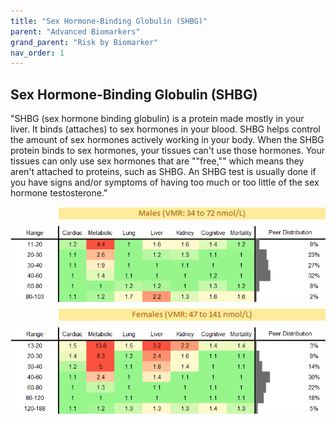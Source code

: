```yaml
---
title: "Sex Hormone-Binding Globulin (SHBG)"
parent: "Advanced Biomarkers"
grand_parent: "Risk by Biomarker"
nav_order: 1
---
```



## Sex Hormone-Binding Globulin (SHBG)


"SHBG (sex hormone binding globulin) is a protein made mostly in your liver. It binds (attaches) to sex hormones in your blood. SHBG helps control the amount of sex hormones actively working in your body. When the SHBG protein binds to sex hormones, your tissues can't use those hormones. Your tissues can only use sex hormones that are ""free,"" which means they aren't attached to proteins, such as SHBG. An SHBG test is usually done if you have signs and/or symptoms of having too much or too little of the sex hormone testosterone."

<div style="display: flex; flex-direction: column; gap: 10px;">

  <img src="/assets/images/vmrbiomarker_shbg__male.png" alt="Sex Hormone-Binding Globulin (SHBG) VMR Male" style="margin-left: 15%">
  <img src="/assets/images/rr_shbg__male.png" alt="Sex Hormone-Binding Globulin (SHBG) RR Male">

  <img src="/assets/images/vmrbiomarker_shbg__female.png" alt="Sex Hormone-Binding Globulin (SHBG) VMR Female" style="margin-left: 15%; ">
  <img src="/assets/images/rr_shbg__female.png" alt="Sex Hormone-Binding Globulin (SHBG) RR Female">

</div>



